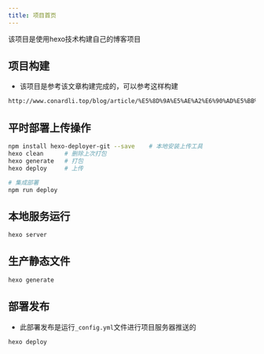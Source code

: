 ```yaml
---
title: 项目首页
---
```


该项目是使用hexo技术构建自己的博客项目

## 项目构建

* 该项目是参考该文章构建完成的，可以参考这样构建

```bash
http://www.conardli.top/blog/article/%E5%8D%9A%E5%AE%A2%E6%90%AD%E5%BB%BA/%E3%80%90%E5%8D%9A%E5%AE%A2%E6%90%AD%E5%BB%BA%E3%80%91%E4%B8%AA%E4%BA%BA%E5%8D%9A%E5%AE%A2%E6%90%AD%E5%BB%BA%E5%8F%8A%E9%85%8D%E7%BD%AE.html#_1-1-%E6%9C%AC%E5%9C%B0%E5%AE%89%E8%A3%85hexo
```

## 平时部署上传操作

```bash
npm install hexo-deployer-git --save    # 本地安装上传工具
hexo clean      # 删除上次打包
hexo generate   # 打包
hexo deploy     # 上传

# 集成部署
npm run deploy
```

## 本地服务运行

```bash
hexo server
```

## 生产静态文件

```bash
hexo generate
```

## 部署发布

* 此部署发布是运行`_config.yml`文件进行项目服务器推送的

```bash
hexo deploy
```
